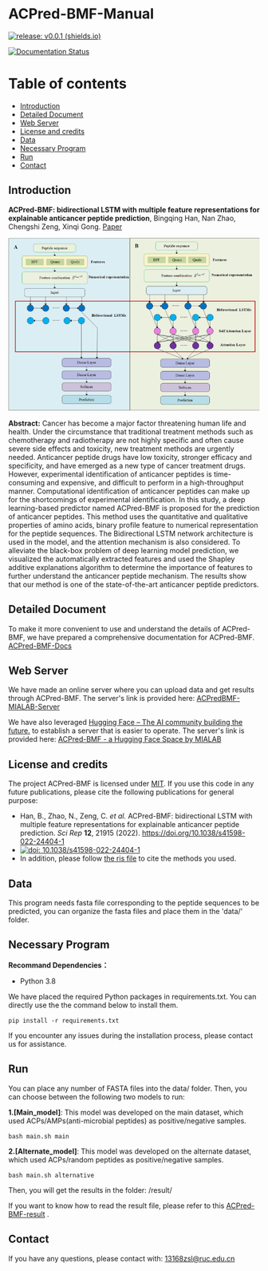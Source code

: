 # ACPred-BMF-Manual

[![release: v0.0.1 (shields.io)](https://img.shields.io/badge/release-v0.0.1-blue)](https://github.com/RUC-MIALAB/PSAIA/releases)

[![Documentation Status](https://readthedocs.org/projects/psaia/badge/?version=latest)](https://psaia.readthedocs.io/en/latest/?badge=latest)

# Table of contents

- [Introduction](#introduction)
- [Detailed Document](#detailed-document)
- [Web Server](#web-server)
- [License and credits](#license-and-credits)
- [Data](#data)
- [Necessary Program](#necessary-program)
- [Run](#run)
- [Contact](#contact)



## Introduction

**ACPred-BMF: bidirectional LSTM with multiple feature representations for explainable anticancer peptide prediction**, Bingqing Han, Nan Zhao, Chengshi Zeng, Xinqi Gong. [Paper](https://www.nature.com/articles/s41598-022-24404-1)

![Introduction](paper_first.png)

**Abstract:** Cancer has become a major factor threatening human life and health. Under the circumstance that traditional treatment methods such as chemotherapy and radiotherapy are not highly specific and often cause severe side effects and toxicity, new treatment methods are urgently needed. Anticancer peptide drugs have low toxicity, stronger efficacy and specificity, and have emerged as a new type of cancer treatment drugs. However, experimental identification of anticancer peptides is time-consuming and expensive, and difficult to perform in a high-throughput manner. Computational identification of anticancer peptides can make up for the shortcomings of experimental identification. In this study, a deep learning-based predictor named ACPred-BMF is proposed for the prediction of anticancer peptides. This method uses the quantitative and qualitative properties of amino acids, binary profile feature to numerical representation for the peptide sequences. The Bidirectional LSTM network architecture is used in the model, and the attention mechanism is also considered. To alleviate the black-box problem of deep learning model prediction, we visualized the automatically extracted features and used the Shapley additive explanations algorithm to determine the importance of features to further understand the anticancer peptide mechanism. The results show that our method is one of the state-of-the-art anticancer peptide predictors.

## Detailed Document

To make it more convenient to use and understand the details of ACPred-BMF, we have prepared a comprehensive documentation for ACPred-BMF. [ACPred-BMF-Docs](https://acpred-bmf.readthedocs.io/en/latest/)

## Web Server

We have made an online server where you can upload data and get results through ACPred-BMF. The server's link is provided here: [ACPredBMF-MIALAB-Server](http://mialab.ruc.edu.cn/ACPredBMFServer/)

We have also leveraged [Hugging Face – The AI community building the future.](https://huggingface.co/) to establish a server that is easier to operate. The server's link is provided here: [ACPred-BMF - a Hugging Face Space by MIALAB](https://huggingface.co/spaces/MIALAB/ACPred-BMF)

## License and credits

The project ACPred-BMF is licensed under [MIT](./LICENSE).
If you use this code in any future publications, please cite the following publications for general purpose:

- Han, B., Zhao, N., Zeng, C. *et al.* ACPred-BMF: bidirectional LSTM with multiple feature representations for explainable anticancer peptide prediction. *Sci Rep* **12**, 21915 (2022). https://doi.org/10.1038/s41598-022-24404-1
- [![doi: 10.1038/s41598-022-24404-1](https://img.shields.io/badge/DOI:10.1038/s41598022244041-blue)](https://doi.org/10.1038/s41598-022-24404-1)
- In addition, please follow [the ris file](CITATIONS.ris) to cite the methods you used.

## Data

This program needs fasta file corresponding to the peptide sequences to be predicted, you can organize the fasta files and place them in the 'data/' folder.

## Necessary Program

**Recommand Dependencies：**

* Python 3.8

We have placed the required Python packages in requirements.txt. You can directly use the the command below to install them.

```
pip install -r requirements.txt
```

If you encounter any issues during the installation process, please contact us for assistance.

## Run

You can place any number of FASTA files into the data/ folder. Then, you can choose between the following two models to run:

**1.[Main_model]**: This model was developed on the main dataset, which used ACPs/AMPs(anti-microbial peptides) as positive/negative samples.

```
bash main.sh main
```

**2.[Alternate_model]**: This model was developed on the alternate dataset, which used ACPs/random peptides as positive/negative samples.

```
bash main.sh alternative
```

Then, you will get the results in the folder: /result/

If you want to know how to read the result file, please refer to this [ACPred-BMF-result](https://acpred-bmf.readthedocs.io/en/latest/quick_start/How_to_Read_the_results.html) .


## Contact

If you have any questions, please contact with: 13168zsl@ruc.edu.cn



